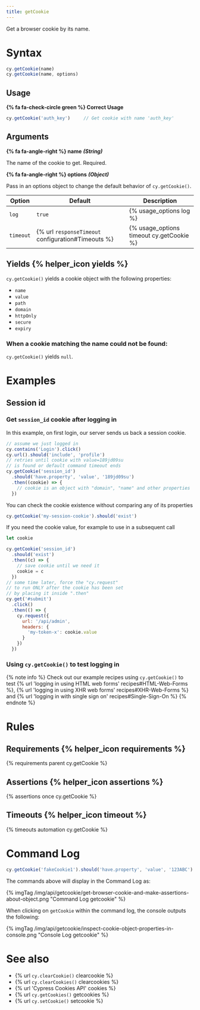 ```yaml
---
title: getCookie
---
```


Get a browser cookie by its name.

# Syntax

```javascript
cy.getCookie(name)
cy.getCookie(name, options)
```

## Usage

**{% fa fa-check-circle green %} Correct Usage**

```javascript
cy.getCookie('auth_key')     // Get cookie with name 'auth_key'
```

## Arguments

**{% fa fa-angle-right %} name** ***(String)***

The name of the cookie to get. Required.

**{% fa fa-angle-right %} options** ***(Object)***

Pass in an options object to change the default behavior of `cy.getCookie()`.

Option | Default | Description
--- | --- | ---
`log` | `true` | {% usage_options log %}
`timeout` | {% url `responseTimeout` configuration#Timeouts %} | {% usage_options timeout cy.getCookie %}

## Yields {% helper_icon yields %}

`cy.getCookie()` yields a cookie object with the following properties:

- `name`
- `value`
- `path`
- `domain`
- `httpOnly`
- `secure`
- `expiry`

### When a cookie matching the name could not be found:

`cy.getCookie()` yields `null`.

# Examples

## Session id

### Get `session_id` cookie after logging in

In this example, on first login, our server sends us back a session cookie.

```javascript
// assume we just logged in
cy.contains('Login').click()
cy.url().should('include', 'profile')
// retries until cookie with value=189jd09su
// is found or default command timeout ends
cy.getCookie('session_id')
  .should('have.property', 'value', '189jd09su')
  .then((cookie) => {
    // cookie is an object with "domain", "name" and other properties
  })
```

You can check the cookie existence without comparing any of its properties

```javascript
cy.getCookie('my-session-cookie').should('exist')
```

If you need the cookie value, for example to use in a subsequent call

```js
let cookie

cy.getCookie('session_id')
  .should('exist')
  .then((c) => {
    // save cookie until we need it
    cookie = c
  })
// some time later, force the "cy.request"
// to run ONLY after the cookie has been set
// by placing it inside ".then"
cy.get('#submit')
  .click()
  .then(() => {
    cy.request({
      url: '/api/admin',
      headers: {
        'my-token-x': cookie.value
      }
    })
  })
```

### Using `cy.getCookie()` to test logging in

{% note info %}
Check out our example recipes using `cy.getCookie()` to test {% url 'logging in using HTML web forms' recipes#HTML-Web-Forms %}, {% url 'logging in using XHR web forms' recipes#XHR-Web-Forms %} and {% url 'logging in with single sign on' recipes#Single-Sign-On %}
{% endnote %}

# Rules

## Requirements {% helper_icon requirements %}

{% requirements parent cy.getCookie %}

## Assertions {% helper_icon assertions %}

{% assertions once cy.getCookie %}

## Timeouts {% helper_icon timeout %}

{% timeouts automation cy.getCookie %}

# Command Log

```javascript
cy.getCookie('fakeCookie1').should('have.property', 'value', '123ABC')
```

The commands above will display in the Command Log as:

{% imgTag /img/api/getcookie/get-browser-cookie-and-make-assertions-about-object.png "Command Log getcookie" %}

When clicking on `getCookie` within the command log, the console outputs the following:

{% imgTag /img/api/getcookie/inspect-cookie-object-properties-in-console.png "Console Log getcookie" %}

# See also

- {% url `cy.clearCookie()` clearcookie %}
- {% url `cy.clearCookies()` clearcookies %}
- {% url 'Cypress Cookies API' cookies %}
- {% url `cy.getCookies()` getcookies %}
- {% url `cy.setCookie()` setcookie %}
